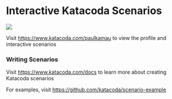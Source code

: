 # Interactive Katacoda Scenarios

[![](http://shields.katacoda.com/katacoda/paulkamau/count.svg)](https://www.katacoda.com/paulkamau "Get your profile on Katacoda.com")

Visit https://www.katacoda.com/paulkamau to view the profile and interactive scenarios

### Writing Scenarios
Visit https://www.katacoda.com/docs to learn more about creating Katacoda scenarios

For examples, visit https://github.com/katacoda/scenario-example
